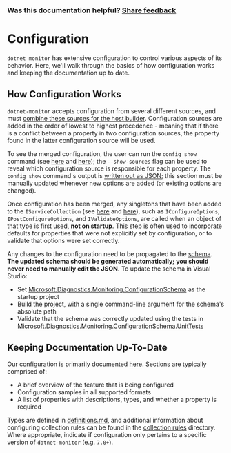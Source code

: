 ### Was this documentation helpful? [Share feedback](https://www.research.net/r/DGDQWXH?src=documentation%2FlearningPath%2Fconfiguration)

# Configuration

`dotnet monitor` has extensive configuration to control various aspects of its behavior. Here, we'll walk through the basics of how configuration works and keeping the documentation up to date.

## How Configuration Works

`dotnet-monitor` accepts configuration from several different sources, and must [combine these sources for the host builder](https://github.com/dotnet/dotnet-monitor/blob/e4d065620ddf8ddab90572dd8ebeda5b80d64a38/src/Tools/dotnet-monitor/HostBuilder/HostBuilderHelper.cs#L47). Configuration sources are added in the order of lowest to highest precedence - meaning that if there is a conflict between a property in two configuration sources, the property found in the latter configuration source will be used.

To see the merged configuration, the user can run the `config show` command (see [here](https://github.com/dotnet/dotnet-monitor/blob/e4d065620ddf8ddab90572dd8ebeda5b80d64a38/src/Tools/dotnet-monitor/Program.cs#L68) and [here](https://github.com/dotnet/dotnet-monitor/blob/e4d065620ddf8ddab90572dd8ebeda5b80d64a38/src/Tools/dotnet-monitor/Commands/ConfigShowCommandHandler.cs)); the `--show-sources` flag can be used to reveal which configuration source is responsible for each property. The `config show` command's output is [written out as JSON](https://github.com/dotnet/dotnet-monitor/blob/e4d065620ddf8ddab90572dd8ebeda5b80d64a38/src/Tools/dotnet-monitor/ConfigurationJsonWriter.cs); this section must be manually updated whenever new options are added (or existing options are changed).

Once configuration has been merged, any singletons that have been added to the `IServiceCollection` (see [here](https://github.com/dotnet/dotnet-monitor/blob/e4d065620ddf8ddab90572dd8ebeda5b80d64a38/src/Tools/dotnet-monitor/ServiceCollectionExtensions.cs) and [here](https://github.com/dotnet/dotnet-monitor/blob/e4d065620ddf8ddab90572dd8ebeda5b80d64a38/src/Tools/dotnet-monitor/Commands/CollectCommandHandler.cs#L85)), such as `IConfigureOptions`, `IPostConfigureOptions`, and `IValidateOptions`, are called when an object of that type is first used, **not on startup**. This step is often used to incorporate defaults for properties that were not explicitly set by configuration, or to validate that options were set correctly. 

Any changes to the configuration need to be propagated to the [schema](https://github.com/dotnet/dotnet-monitor/blob/e4d065620ddf8ddab90572dd8ebeda5b80d64a38/documentation/schema.json). **The updated schema should be generated automatically; you should never need to manually edit the JSON.** To update the schema in Visual Studio:
* Set [Microsoft.Diagnostics.Monitoring.ConfigurationSchema](https://github.com/dotnet/dotnet-monitor/tree/e4d065620ddf8ddab90572dd8ebeda5b80d64a38/src/Tests/Microsoft.Diagnostics.Monitoring.ConfigurationSchema) as the startup project
* Build the project, with a single command-line argument for the schema's absolute path
* Validate that the schema was correctly updated using the tests in [Microsoft.Diagnostics.Monitoring.ConfigurationSchema.UnitTests](https://github.com/dotnet/dotnet-monitor/tree/e4d065620ddf8ddab90572dd8ebeda5b80d64a38/src/Tests/Microsoft.Diagnostics.Monitoring.ConfigurationSchema.UnitTests)

## Keeping Documentation Up-To-Date

Our configuration is primarily documented [here](https://github.com/dotnet/dotnet-monitor/tree/e4d065620ddf8ddab90572dd8ebeda5b80d64a38/documentation/configuration). Sections are typically comprised of:
* A brief overview of the feature that is being configured
* Configuration samples in all supported formats
* A list of properties with descriptions, types, and whether a property is required

Types are defined in [definitions.md](https://github.com/dotnet/dotnet-monitor/blob/e4d065620ddf8ddab90572dd8ebeda5b80d64a38/documentation/api/definitions.md), and additional information about configuring collection rules can be found in the [collection rules](https://github.com/dotnet/dotnet-monitor/blob/e4d065620ddf8ddab90572dd8ebeda5b80d64a38/documentation/collectionrules) directory. Where appropriate, indicate if configuration only pertains to a specific version of `dotnet-monitor` (e.g. `7.0+`).

